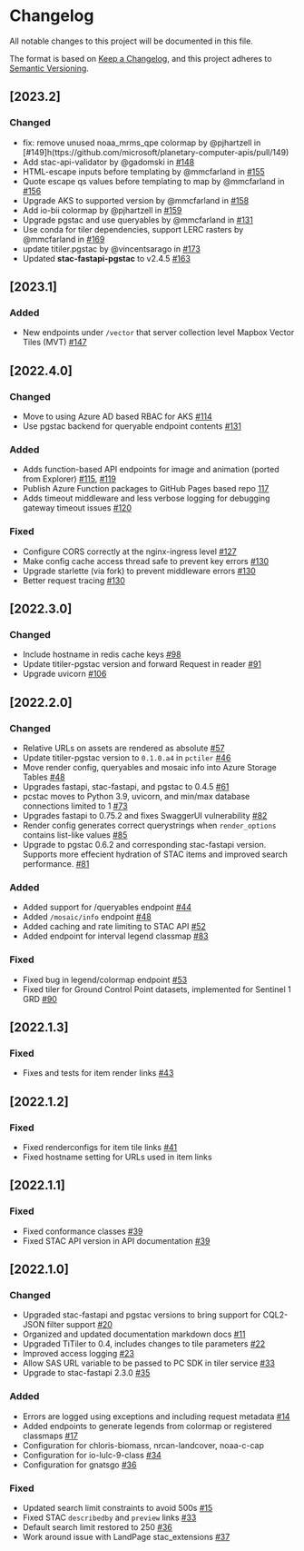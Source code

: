 # Changelog

All notable changes to this project will be documented in this file.

The format is based on [Keep a Changelog](https://keepachangelog.com/en/1.0.0/),
and this project adheres to [Semantic Versioning](https://semver.org/spec/v2.0.0.html).

## [2023.2]

### Changed

- fix: remove unused noaa_mrms_qpe colormap by @pjhartzell in [#149]h(ttps://github.com/microsoft/planetary-computer-apis/pull/149)
- Add stac-api-validator by @gadomski in [#148](https://github.com/microsoft/planetary-computer-apis/pull/148)
- HTML-escape inputs before templating by @mmcfarland in [#155](https://github.com/microsoft/planetary-computer-apis/pull/155)
- Quote escape qs values before templating to map by @mmcfarland in [#156](https://github.com/microsoft/planetary-computer-apis/pull/156)
- Upgrade AKS to supported version by @mmcfarland in [#158](https://github.com/microsoft/planetary-computer-apis/pull/158)
- Add io-bii colormap by @pjhartzell in [#159](https://github.com/microsoft/planetary-computer-apis/pull/159)
- Upgrade pgstac and use queryables by @mmcfarland in [#131](https://github.com/microsoft/planetary-computer-apis/pull/131)
- Use conda for tiler dependencies, support LERC rasters by @mmcfarland in [#169](https://github.com/microsoft/planetary-computer-apis/pull/169)
- update titiler.pgstac by @vincentsarago in [#173](https://github.com/microsoft/planetary-computer-apis/pull/173)
- Updated **stac-fastapi-pgstac** to v2.4.5 [#163](https://github.com/microsoft/planetary-computer-apis/pull/163)

## [2023.1]

### Added

- New endpoints under `/vector` that server collection level Mapbox Vector Tiles (MVT) [#147](https://github.com/microsoft/planetary-computer-apis/pull/147)

## [2022.4.0]

### Changed

- Move to using Azure AD based RBAC for AKS [#114](https://github.com/microsoft/planetary-computer-apis/pull/114)
- Use pgstac backend for queryable endpoint contents [#131](https://github.com/microsoft/planetary-computer-apis/pull/131)

### Added

- Adds function-based API endpoints for image and animation (ported from Explorer) [#115](https://github.com/microsoft/planetary-computer-apis/pull/115), [#119](https://github.com/microsoft/planetary-computer-apis/pull/115)
- Publish Azure Function packages to GitHub Pages based repo [117](https://github.com/microsoft/planetary-computer-apis/pull/117)
- Adds timeout middleware and less verbose logging for debugging gateway timeout issues [#120](https://github.com/microsoft/planetary-computer-apis/pull/120)

### Fixed

- Configure CORS correctly at the nginx-ingress level [#127](https://github.com/microsoft/planetary-computer-apis/pull/127)
- Make config cache access thread safe to prevent key errors [#130](https://github.com/microsoft/planetary-computer-apis/pull/130)
- Upgrade starlette (via fork) to prevent middleware errors [#130](https://github.com/microsoft/planetary-computer-apis/pull/130)
- Better request tracing [#130](https://github.com/microsoft/planetary-computer-apis/pull/130)

## [2022.3.0]

### Changed

- Include hostname in redis cache keys  [#98](https://github.com/microsoft/planetary-computer-apis/pull/98)
- Update titiler-pgstac version and forward Request in reader [#91](https://github.com/microsoft/planetary-computer-apis/pull/91)
- Upgrade uvicorn [#106](https://github.com/microsoft/planetary-computer-apis/pull/106)

## [2022.2.0]

### Changed

- Relative URLs on assets are rendered as absolute [#57](https://github.com/microsoft/planetary-computer-apis/pull/57)
- Update titiler-pgstac version to `0.1.0.a4` in `pctiler` [#46](https://github.com/microsoft/planetary-computer-apis/pull/46)
- Move render config, queryables and mosaic info into Azure Storage Tables [#48](https://github.com/microsoft/planetary-computer-apis/pull/48)
- Upgrades fastapi, stac-fastapi, and pgstac to 0.4.5 [#61](https://github.com/microsoft/planetary-computer-apis/pull/61)
- pcstac moves to Python 3.9, uvicorn, and min/max database connections limited to 1 [#73](https://github.com/microsoft/planetary-computer-apis/pull/73)
- Upgrades fastapi to 0.75.2 and fixes SwaggerUI vulnerability [#82](https://github.com/microsoft/planetary-computer-apis/pull/82)
- Render config generates correct querystrings when `render_options` contains list-like values [#85](https://github.com/microsoft/planetary-computer-apis/pull/85)
- Upgrade to pgstac 0.6.2 and corresponding stac-fastapi version. Supports more effecient hydration of STAC items and improved search performance. [#81](https://github.com/microsoft/planetary-computer-apis/pull/81)

### Added

- Added support for /queryables endpoint [#44](https://github.com/microsoft/planetary-computer-apis/pull/44)
- Added `/mosaic/info` endpoint [#48](https://github.com/microsoft/planetary-computer-apis/pull/48)
- Added caching and rate limiting to STAC API [#52](https://github.com/microsoft/planetary-computer-apis/pull/52)
- Added endpoint for interval legend classmap [#83](https://github.com/microsoft/planetary-computer-apis/pull/83)

### Fixed

- Fixed bug in legend/colormap endpoint [#53](https://github.com/microsoft/planetary-computer-apis/pull/53)
- Fixed tiler for Ground Control Point datasets, implemented for Sentinel 1 GRD [#90](https://github.com/microsoft/planetary-computer-apis/pull/90)

## [2022.1.3]

### Fixed

- Fixes and tests for item render links [#43](https://github.com/microsoft/planetary-computer-apis/pull/43)

## [2022.1.2]

### Fixed

- Fixed renderconfigs for item tile links [#41](https://github.com/microsoft/planetary-computer-apis/pull/41)
- Fixed hostname setting for URLs used in item links

## [2022.1.1]

### Fixed

- Fixed conformance classes [#39](https://github.com/microsoft/planetary-computer-apis/pull/39)
- Fixed STAC API version in API documentation [#39](https://github.com/microsoft/planetary-computer-apis/pull/39)

## [2022.1.0]

### Changed

- Upgraded stac-fastapi and pgstac versions to bring support for CQL2-JSON filter support [#20](https://github.com/microsoft/planetary-computer-apis/pull/20)
- Organized and updated documentation markdown docs [#11](https://github.com/microsoft/planetary-computer-apis/pull/11)
- Upgraded TiTiler to 0.4, includes changes to tile parameters [#22](https://github.com/microsoft/planetary-computer-apis/pull/22)
- Improved access logging [#23](https://github.com/microsoft/planetary-computer-apis/pull/23)
- Allow SAS URL variable to be passed to PC SDK in tiler service [#33](https://github.com/microsoft/planetary-computer-apis/pull/33)
- Upgrade to stac-fastapi 2.3.0 [#35](https://github.com/microsoft/planetary-computer-apis/pull/35)

### Added

- Errors are logged using exceptions and including request metadata [#14](https://github.com/microsoft/planetary-computer-apis/pull/14)
- Added endpoints to generate legends from colormap or registered classmaps [#17](https://github.com/microsoft/planetary-computer-apis/pull/17)
- Configuration for chloris-biomass, nrcan-landcover, noaa-c-cap
- Configuration for io-lulc-9-class [#34](https://github.com/microsoft/planetary-computer-apis/pull/34)
- Configuration for gnatsgo [#36](https://github.com/microsoft/planetary-computer-apis/pull/36)

### Fixed

- Updated search limit constraints to avoid 500s [#15](https://github.com/microsoft/planetary-computer-apis/pull/15)
- Fixed STAC `describedby` and `preview` links [#33](https://github.com/microsoft/planetary-computer-apis/pull/33)
- Default search limit restored to 250 [#36](https://github.com/microsoft/planetary-computer-apis/pull/36)
- Work around issue with LandPage stac_extensions [#37](https://github.com/microsoft/planetary-computer-apis/pull/37)
